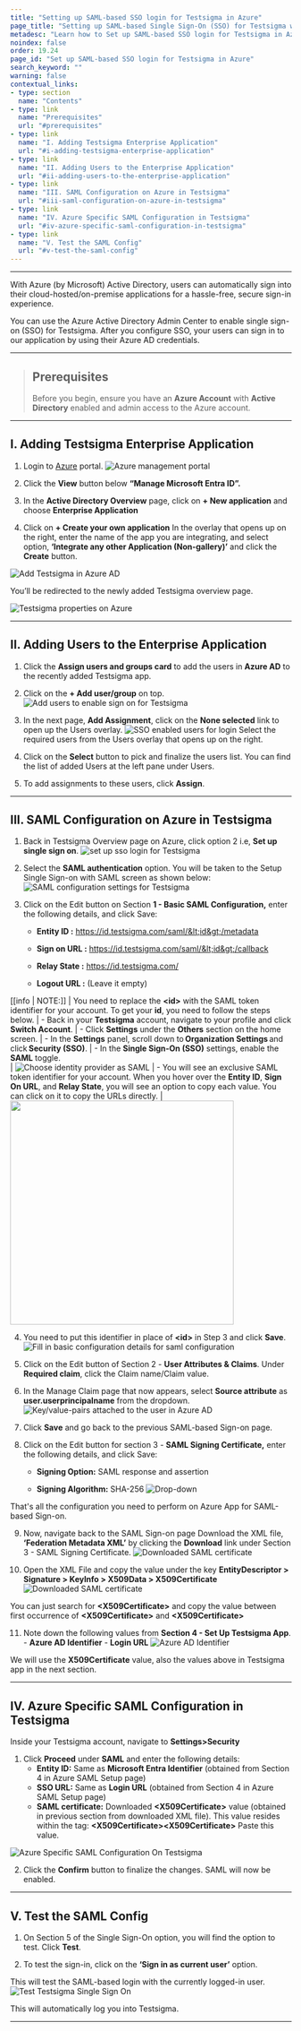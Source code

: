 ```yaml
---
title: "Setting up SAML-based SSO login for Testsigma in Azure"
page_title: "Setting up SAML-based Single Sign-On (SSO) for Testsigma with Azure AD"
metadesc: "Learn how to Set up SAML-based SSO login for Testsigma in Azure. With Azure Active Directory, users can automatically sign into their cloud-hosted/on-premise apps "
noindex: false
order: 19.24
page_id: "Set up SAML-based SSO login for Testsigma in Azure"
search_keyword: ""
warning: false
contextual_links:
- type: section
  name: "Contents"
- type: link
  name: "Prerequisites"
  url: "#prerequisites"
- type: link
  name: "I. Adding Testsigma Enterprise Application"
  url: "#i-adding-testsigma-enterprise-application"
- type: link
  name: "II. Adding Users to the Enterprise Application"
  url: "#ii-adding-users-to-the-enterprise-application"
- type: link
  name: "III. SAML Configuration on Azure in Testsigma"
  url: "#iii-saml-configuration-on-azure-in-testsigma"
- type: link
  name: "IV. Azure Specific SAML Configuration in Testsigma"
  url: "#iv-azure-specific-saml-configuration-in-testsigma"
- type: link
  name: "V. Test the SAML Config"
  url: "#v-test-the-saml-config"
---
```


---

With Azure (by Microsoft) Active Directory, users can automatically sign into their cloud-hosted/on-premise applications for a hassle-free, secure sign-in experience.

You can use the Azure Active Directory Admin Center to enable single sign-on (SSO) for Testsigma. After you configure SSO, your users can sign in to our application by using their Azure AD credentials.


---

> ## **Prerequisites**
> 
> Before you begin, ensure you have an **Azure Account** with **Active Directory** enabled and admin access to the Azure account.

---

## **I. Adding Testsigma Enterprise Application**

1. Login to [Azure](https://portal.azure.com) portal.
![Azure management portal](https://s3.amazonaws.com/static-docs.testsigma.com/new_images/projects/applications/mazsso.png)

2. Click the **View** button below **“Manage Microsoft Entra ID”.**

3. In the **Active Directory Overview** page, click on **+ New application** and choose **Enterprise Application**


4. Click on **+ Create your own application**
In the overlay that opens up on the right, enter the name of the app you are integrating, and select option, **‘Integrate any other Application (Non-gallery)’** and click the **Create** button.

![Add Testsigma in Azure AD](https://docs.testsigma.com/images/azure-sso/add-new-application-testsigma-azure-ad.png)

You’ll be redirected to the newly added Testsigma overview page.

![Testsigma properties on Azure](https://docs.testsigma.com/images/azure-sso/Testsigma-properties.png)

---

## **II. Adding Users to the Enterprise Application**

1. Click the **Assign users and groups card** to add the users in **Azure AD** to the recently added Testsigma app.

2. Click on the **+ Add user/group** on top.
![Add users to enable sign on for Testsigma](https://docs.testsigma.com/images/azure-sso/add-users-azure-sso.png)

3. In the next page, **Add Assignment**, click on the **None selected** link to open up the Users overlay.
![SSO enabled users for login](https://docs.testsigma.com/images/azure-sso/sso-enabled-users-list.png)
   Select the required users from the Users overlay that opens up on the right.

4. Click on the **Select** button to pick and finalize the users list. You can find the list of added Users at the left pane under Users. 

5. To add assignments to these users, click **Assign**.

---

## **III. SAML Configuration on Azure in Testsigma**

1. Back in Testsigma Overview page on Azure, click option 2 i.e, **Set up single sign on**.
   ![set up sso login for Testsigma](https://docs.testsigma.com/images/azure-sso/setup-sso-for-login.png)

2. Select the **SAML authentication** option.
You will be taken to the Setup Single Sign-on with SAML screen as shown below:
![SAML configuration settings for Testsigma](https://docs.testsigma.com/images/azure-sso/saml-configuration-settings.png)

3. Click on the Edit button on Section **1 - Basic SAML Configuration,** enter the following details, and click Save:
   
    - **Entity ID :** https://id.testsigma.com/saml/&lt;id&gt;/metadata
   
    - **Sign on URL :** https://id.testsigma.com/saml/&lt;id&gt;/callback
   
    - **Relay State :**  https://id.testsigma.com/
   
    - **Logout URL :** (Leave it empty)

[[info | NOTE:]]
| You need to replace the **&lt;id&gt;** with the SAML token identifier for your account. To get your **id**, you need to follow the steps below.
|    - Back in your **Testsigma** account, navigate to your profile and click **Switch Account**.
|    - Click **Settings** under the **Others** section on the home screen. 
|    - In the **Settings** panel, scroll down to **Organization Settings** and click **Security (SSO)**.
|    - In the **Single Sign-On (SSO)** settings, enable the **SAML** toggle.  
|    ![Choose identity provider as SAML](https://s3.amazonaws.com/static-docs.testsigma.com/new_images/projects/faq/SAML_image.png)
|    - You will see an exclusive SAML token identifier for your account. When you hover over the **Entity ID**, **Sign On URL**, and **Relay State**, you will see an option to copy each value. You can click on it to copy the URLs directly.
|    <img src="https://s3.amazonaws.com/static-docs.testsigma.com/new_images/projects/faq/Enable_SMAIL_SSo_Half.png" style="width: 400px;" />
   
4. You need to put this identifier in place of **\<id>** in Step 3 and click **Save**.
   ![Fill in basic configuration details for saml configuration](https://s3.amazonaws.com/static-docs.testsigma.com/new_images/projects/faq/first_three_steps_2.png)

5. Click on the Edit button of Section 2 - **User Attributes & Claims**. Under **Required claim**, click the Claim name/Claim value.

6. In the Manage Claim page that now appears, select **Source attribute** as **user.userprincipalname** from the dropdown.
   ![Key/value-pairs attached to the user in Azure AD](https://s3.amazonaws.com/static-docs.testsigma.com/new_images/projects/applications/ssoazure.png)

7. Click **Save** and go back to the previous SAML-based Sign-on page.

8. Click on the Edit button for section 3 - **SAML Signing Certificate,** enter the following details, and click Save:

    -  **Signing Option:** SAML response and assertion

    - **Signing Algorithm:** SHA-256
![Drop-down](https://s3.amazonaws.com/static-docs.testsigma.com/new_images/projects/faq/drop_down_2.png)

That's all the configuration you need to perform on Azure App for SAML-based Sign-on.


9. Now, navigate back to the SAML Sign-on page
Download the XML file, **‘Federation Metadata XML’** by clicking the **Download** link under Section 3 - SAML Signing Certificate. 
![Downloaded SAML certificate](https://docs.testsigma.com/images/azure-sso/download-saml-certificate.png)


10. Open the XML File and copy the value under the key **EntityDescriptor > Signature > KeyInfo > X509Data > X509Certificate**
![Downloaded SAML certificate](https://docs.testsigma.com/images/azure-sso/downloaded-saml-certificate.png)
   

You can just search for **\<X509Certificate>** and copy the value between first occurrence of **\<X509Certificate>** and **\<X509Certificate>**

11.   Note down the following values from **Section 4 - Set Up Testsigma App**.
    - **Azure AD Identifier**
    - **Login URL**
    ![Azure AD Identifier](https://s3.amazonaws.com/static-docs.testsigma.com/new_images/projects/faq/set_up_4.png)

We will use the **X509Certificate** value, also the values above in Testsigma app in the next section.

---

## **IV. Azure Specific SAML Configuration in Testsigma**

Inside your Testsigma account, navigate to **Settings>Security**

1. Click **Proceed** under **SAML** and enter the following details:
    - **Entity ID:** Same as **Microsoft Entra Identifier** (obtained from Section 4 in Azure SAML Setup page)
    - **SSO URL:** Same as **Login URL** (obtained from Section 4 in Azure SAML Setup page)
    - **SAML certificate:** Downloaded **\<X509Certificate>** value (obtained in previous section from downloaded XML file).
This value resides within the tag: **\<X509Certificate>\<X509Certificate>** Paste this value.

![Azure Specific SAML Configuration On Testsigma](https://s3.amazonaws.com/static-docs.testsigma.com/new_images/projects/faq/Enable_SMAIL_SSO_full.png)

2. Click the **Confirm** button to finalize the changes. SAML will now be enabled. 

---

## **V. Test the SAML Config**

1. On Section 5 of the Single Sign-On option, you will find the option to test. Click **Test**.

2. To test the sign-in, click on the **‘Sign in as current user’** option.

This will test the SAML-based login with the currently logged-in user.
![Test Testsigma Single Sign On](https://docs.testsigma.com/images/azure-sso/test-testsigma-sso.png)

This will automatically log you into Testsigma.

---